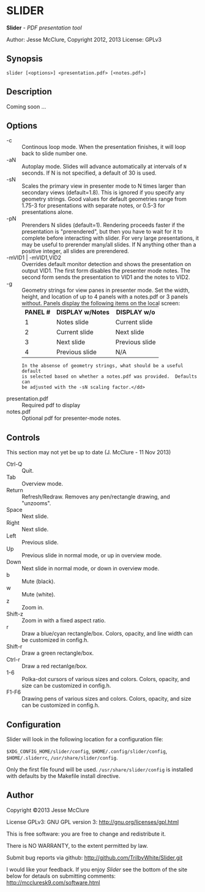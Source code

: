 # SLIDER

**Slider** - *PDF presentation tool*

Author: Jesse McClure, Copyright 2012, 2013
License: GPLv3

## Synopsis

`slider [<options>] <presentation.pdf> [<notes.pdf>]`

## Description

Coming soon ...

## Options

<dl>
<dt>-c</dt>
	<dd>Continous loop mode.  When the presentation finishes, it will
	loop back to slide number one.</dd>
<dt>-aN</dt>
	<dd>Autoplay mode.  Slides will advance automatically at intervals of
	<code>N</code> seconds.  If N is not specified, a default of 30 is
	used.</dd>
<dt>-sN</dt>
	<dd>Scales the primary view in presenter mode to N times larger than
	secondary views (default=1.8).  This is ignored if you specify any
	geometry strings.  Good values for default geometries range from
	1.75-3 for presentations with separate notes, or 0.5-3 for
	presentations alone.</dd>
<dt>-pN</dt>
	<dd>Prerenders N slides (default=1).  Rendering proceeds faster if
	the presentation is "prerendered", but then you have to wait for it
	to complete before interacting with slider.  For very large
	presentations, it may be useful to prerender many/all slides.  If N
	anything other than a positive integer, all slides are
	prerendered.</dd>
<dt>-mVID1 | -mVID1,VID2</dt>
	<dd>Overrides default monitor detection and shows the presentation on
	output VID1.  The first form disables the presenter mode notes.  The
	second form sends the presentation to VID1 and the notes to
	VID2.</dd>
<dt>-g</dt>
	<dd>Geometry strings for view panes in presenter mode.  Set the
	width, height, and location of up to 4 panels with a notes.pdf or 3
	panels without.  Panels display the following items on the local
	screen:
	
<table style="margin: auto;">
<tr><th>PANEL #</th><th>DISPLAY w/Notes</th><th>DISPLAY w/o</th></tr>
<tr><td>1</td><td>Notes slide</td><td>Current slide</td>
<tr><td>2</td><td>Current slide</td><td>Next slide</td></tr>
<tr><td>3</td><td>Next slide</td><td>Previous slide</td></tr>
<tr><td>4</td><td>Previous slide</td><td>N/A</td></tr>
</table>

	In the absense of geometry strings, what should be a useful default
	is selected based on whether a notes.pdf was provided.  Defaults can
	be adjusted with the -sN scaling factor.</dd>
<dt>presentation.pdf</dt>
	<dd>Required pdf to display</dd>
<dt>notes.pdf</dt>
	<dd>Optional pdf for presenter-mode notes.</dd>


## Controls

This section may not yet be up to date (J. McClure - 11 Nov 2013)

<dt>Ctrl-Q</dt>
<dd>Quit.</dd>
<dt>Tab</dt>
<dd>Overview mode.</dd>
<dt>Return</dt>
<dd>Refresh/Redraw.  Removes any pen/rectangle drawing, and "unzooms".</dd>
<dt>Space</dt>
<dd>Next slide.</dd>
<dt>Right</dt>
<dd>Next slide.</dd>
<dt>Left</dt>
<dd>Previous slide.</dd>
<dt>Up</dt>
<dd>Previous slide in normal mode, or up in overview mode.</dd>
<dt>Down</dt>
<dd>Next slide in normal mode, or down in overview mode.</dd>
<dt>b</dt>
<dd>Mute (black).</dd>
<dt>w</dt>
<dd>Mute (white).</dd>
<dt>z</dt>
<dd>Zoom in.</dd>
<dt>Shift-z</dt>
<dd>Zoom in with a fixed aspect ratio.</dd>
<dt>r</dt>
<dd>Draw a blue/cyan rectangle/box.  Colors, opacity, and line width can be customized in config.h.</dd>
<dt>Shift-r</dt>
<dd>Draw a green rectangle/box.</dd>
<dt>Ctrl-r</dt>
<dd>Draw a red rectanlge/box.</dd>
<dt>1-6</dt>
<dd>Polka-dot cursors of various sizes and colors.  Colors, opacity, and size can be customized in config.h.</dd>
<dt>F1-F6</dt>
<dd>Drawing pens of various sizes and colors.  Colors, opacity, and size can be customized in config.h.</dd>

## Configuration

Slider will look in the following location for a configuration file:

`$XDG_CONFIG_HOME/slider/config`,
`$HOME/.config/slider/config`,
`$HOME/.sliderrc`,
`/usr/share/slider/config`.

Only the first file found will be used.  `/usr/share/slider/config` is
installed with defaults by the Makefile install directive.

## Author

Copyright &copy;2013 Jesse McClure

License GPLv3: GNU GPL version 3: http://gnu.org/licenses/gpl.html

This is free software: you are free to change and redistribute it.

There is NO WARRANTY, to the extent permitted by law. 

Submit bug reports via github: http://github.com/TrilbyWhite/Slider.git

I would like your feedback. If you enjoy *Slider*
see the bottom of the site below for detauls on submitting comments: http://mccluresk9.com/software.html

